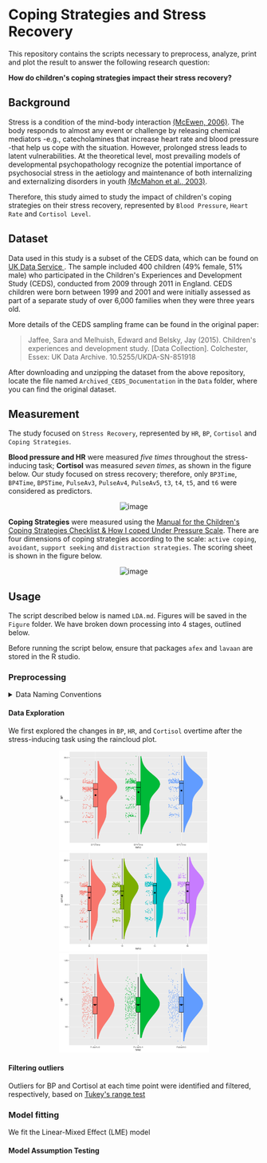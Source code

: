 # Coping Strategies and Stress Recovery
This repository contains the scripts necessary to preprocess, analyze, print and plot the result to answer the following research question: 

**How do children's coping strategies impact their stress recovery?**

## Background
Stress is a condition of the mind-body interaction [(McEwen, 2006)](https://www.ncbi.nlm.nih.gov/pmc/articles/PMC3181832/). The body responds to almost any event or challenge by releasing chemical mediators -e.g., catecholamines that increase heart rate and blood pressure -that help us cope with the situation. However, prolonged stress leads to latent vulnerabilities. At the theoretical level, most prevailing models of developmental psychopathology recognize the potential importance of psychosocial stress in the aetiology and maintenance of both internalizing and externalizing disorders in youth [(McMahon et al., 2003)](https://cdn.vanderbilt.edu/vu-my/wp-content/uploads/sites/2804/2019/04/14195723/McMahon-et-al-2003-J-of-Child-Psychology-and-Psychiatry.pdf).

Therefore, this study aimed to study the impact of children's coping strategies on their stress recovery, represented by `Blood Pressure`, `Heart Rate` and `Cortisol Level`. 

## Dataset
Data used in this study is a subset of the CEDS data, which can be found on [UK Data Service ](https://reshare.ukdataservice.ac.uk/851918/). The sample included 400 children (49% female, 51% male) who participated in the Children's Experiences and Development Study (CEDS), conducted from 2009 through 2011 in England. CEDS children were born between 1999 and 2001 and were initially assessed as part of a separate study of over 6,000 families when they were three years old. 

More details of the CEDS sampling frame can be found in the original paper: 
> Jaffee, Sara and Melhuish, Edward and Belsky, Jay (2015). Children's experiences and development study. [Data Collection]. Colchester, Essex: UK Data Archive. 10.5255/UKDA-SN-851918

After downloading and unzipping the dataset from the above repository, locate the file named `Archived_CEDS_Documentation` in the `Data` folder, where you can find the original dataset. 

## Measurement 
The study focused on `Stress Recovery`, represented by `HR`, `BP`, `Cortisol` and `Coping Strategies`. 

**Blood pressure and HR** were measured _five times_ throughout the stress-inducing task; 
**Cortisol** was measured _seven times_, as shown in the figure below. Our study focused on stress recovery; therefore, only `BP3Time`, `BP4Time`, `BP5Time`, `PulseAv3`, `PulseAv4`, `PulseAv5`, `t3`, `t4`, `t5`, and `t6` were considered as predictors.

<p align="center">
  <img width="350" alt="image" src="https://github.com/larsond513/CEDS/assets/120323717/8f17b604-6067-4942-b655-00e3e92da62c">
</p>

**Coping Strategies** were measured using the [Manual for the Children's Coping Strategies Checklist & How I coped Under Pressure Scale](https://www.yumpu.com/en/document/read/12240213/manual-for-the-childrens-coping-strategies-checklist). There are four dimensions of coping strategies according to the scale: `active coping`, `avoidant`, `support seeking` and `distraction strategies`. 
The scoring sheet is shown in the figure below.

<p align="center">
  <img width="543" alt="image" src="https://github.com/larsond513/CEDS/assets/120323717/561b161b-3ef8-431c-a890-3a9b9e62a56b">
</p>

## Usage
The script described below is named `LDA.md`. Figures will be saved in the `Figure` folder. We have broken down processing into 4 stages, outlined below.

Before running the script below, ensure that packages `afex` and `lavaan` are stored in the R studio.

### Preprocessing 
<details>

<summary>Data Naming Conventions</summary>

|Coping Strategies | Variable Given Name|
| ------------- | ------------- |
| Active Coping Strategies  | act1-12  |
| Avoidant Strategies  | av1-6  |
| Support Seeking Coping Strategies | supp1-4 |
| Distraction Strategies  | distr1-4 |

|Name in `Archived_CEDS_Documentation.csv`  | Name in our script |
| ------------- | ------------- |
| Saliva1Time  | starting_cortisol  |
| Saliva2Time  | t2  |
| Saliva3Time | t3 |
| Saliva4Time  | t4 |
| Saliva5Time | t5  |
| Saliva6Time  | t6 |
| BP1Time  | starting_BP |
|BP3Time|BP3Time| 
|BP4Time| BP4Time| 
|BP5Time|BP5Time|
| CCSC01|act1-12  |
| CCSC02  | av1 |
| CCSC03  | act2  |
| CCSC04  | act3 |
|CCSC05|av2|
|CCSC06|supp1|
|CCSC07|av3|
|CCSC08|act4|
|CCSC09|av4|
|CCSC10|supp2|
|CCSC11|act5|
|CCSC12|distr1|
|CCSC13|supp3|
|CCSC14|act6|
|CCSC15|distr2|
|CCSC16|act7|
|CCSC17|act8|
|CCSC18|supp4|
|CCSC19|av5|
|CCSC20|distr3|
|CCSC21|act9|
|CCSC22|act10|
|CCSC23|act11|
|CCSC24|av6|
|CCSC25|distr4|
|CCSC26|act12|

</details>

#### Data Exploration
We first explored the changes in `BP`, `HR`, and `Cortisol` overtime after the stress-inducing task using the raincloud plot.


<p align="center">
  <img src="Figure/raincloud_BP.png" alt="BP" width="300" height="200">
  <img src="Figure/raincloud_Cor.png" alt="Cor" width="300" height="200">
  <img src="Figure/raincloud_HR.png" alt="HR" width="300" height="200">
</p>

#### Filtering outliers
Outliers for BP and Cortisol at each time point were identified and filtered, respectively, based on [Tukey's range test](https://api.repository.cam.ac.uk/server/api/core/bitstreams/911a5707-d540-4338-9341-2fff8ea92bf5/content)

### Model fitting 
We fit the Linear-Mixed Effect (LME) model
#### Model Assumption Testing 





